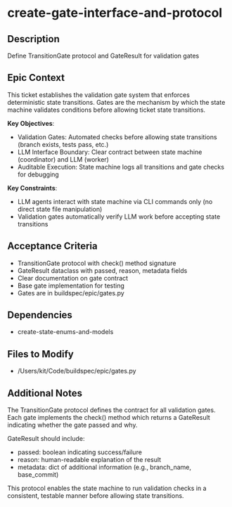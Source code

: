 # create-gate-interface-and-protocol

## Description

Define TransitionGate protocol and GateResult for validation gates

## Epic Context

This ticket establishes the validation gate system that enforces deterministic
state transitions. Gates are the mechanism by which the state machine validates
conditions before allowing ticket state transitions.

**Key Objectives**:

- Validation Gates: Automated checks before allowing state transitions (branch
  exists, tests pass, etc.)
- LLM Interface Boundary: Clear contract between state machine (coordinator) and
  LLM (worker)
- Auditable Execution: State machine logs all transitions and gate checks for
  debugging

**Key Constraints**:

- LLM agents interact with state machine via CLI commands only (no direct state
  file manipulation)
- Validation gates automatically verify LLM work before accepting state
  transitions

## Acceptance Criteria

- TransitionGate protocol with check() method signature
- GateResult dataclass with passed, reason, metadata fields
- Clear documentation on gate contract
- Base gate implementation for testing
- Gates are in buildspec/epic/gates.py

## Dependencies

- create-state-enums-and-models

## Files to Modify

- /Users/kit/Code/buildspec/epic/gates.py

## Additional Notes

The TransitionGate protocol defines the contract for all validation gates. Each
gate implements the check() method which returns a GateResult indicating whether
the gate passed and why.

GateResult should include:

- passed: boolean indicating success/failure
- reason: human-readable explanation of the result
- metadata: dict of additional information (e.g., branch_name, base_commit)

This protocol enables the state machine to run validation checks in a
consistent, testable manner before allowing state transitions.
